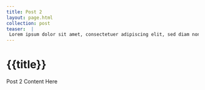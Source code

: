 ```yaml
---
title: Post 2
layout: page.html
collection: post
teaser:  |
 Lorem ipsum dolor sit amet, consectetuer adipiscing elit, sed diam nonummy nibh euismod tincidunt ut laoreet dolore magna aliquam erat volutpat. Ut wisi enim ad minim veniam, quis nostrud exerci tation ullamcorper suscipit lobortis nisl ut aliquip ex ea commodo consequat.
---
```

<h1>{{title}}</h1>
<p>Post 2 Content Here</p>